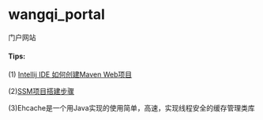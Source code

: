 # wangqi_portal

门户网站



#### Tips:

(1) [Intellij IDE 如何创建Maven Web项目](https://blog.csdn.net/see__you__again/article/details/51822069)

(2)[SSM项目搭建步骤](https://github.com/hisenyuan/SSM_BookSystem)

(3)Ehcache是一个用Java实现的使用简单，高速，实现线程安全的缓存管理类库

